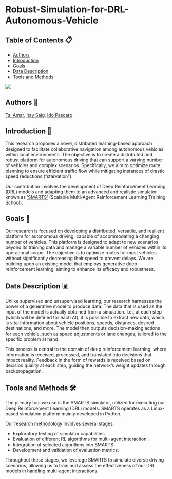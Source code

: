 # Robust-Simulation-for-DRL-Autonomous-Vehicle

## Table of Contents :clipboard:
  * [Authors](#authors-memo)
  * [Introduction](#Introduction-bookmark_tabs)
  * [Goals](#goals-dart)
  * [Data Description](#data-description-bar_chart)
  * [Tools and Methods](#tools-and-methods-hammer_and_wrench)

![](docs/smarts_envision.gif)

## Authors :memo:
[Tal Amar](https://github.com/Tal-Amar), [Itay Saig](https://github.com/Itay-Saig), [Ido Pascaro](https://github.com/idopasc)

## Introduction :bookmark_tabs:
This research proposes a novel, distributed learning-based approach designed to facilitate collaborative navigation among autonomous vehicles within local environments. The objective is to create a
distributed and robust platform for autonomous driving that can support a varying number of vehicles and complex scenarios. Specifically, we aim to optimize route planning to ensure efficient traffic flow while mitigating instances of drastic speed reductions (”starvation”).

Our contribution involves the development of Deep Reinforcement Learning (DRL) models and adapting them to an advanced and realistic simulator known as [’SMARTS’](https://arxiv.org/abs/2010.09776) (Scalable Multi-Agent Reinforcement Learning Training School).

## Goals :dart:
Our research is focused on developing a distributed, versatile, and resilient platform for autonomous driving, capable of accommodating a changing number of vehicles. This platform is designed to adapt to new scenarios beyond its training data and manage a variable number of vehicles within its operational scope. The objective is to optimize routes for most vehicles without significantly decreasing their speed to prevent delays. We are building upon an existing model that employs generative deep reinforcement learning, aiming to enhance its efficacy and robustness.

## Data Description :bar_chart:
Unlike supervised and unsupervised learning, our research harnesses the power of a generative model to produce data. The data that is used as the input of the model is actually obtained from a simulation. I.e., at each step (which will be defined for each ∆t), it is possible to extract new data, which is vital information about vehicle positions, speeds, distances, desired destinations, and more. The model then outputs decision-making actions for each vehicle, such as speed adjustments or lane changes, tailored to the specific problem at hand.

This process is central to the domain of deep reinforcement learning, where information is received, processed, and translated into decisions that impact reality. Feedback in the form of rewards is received based on decision quality at each step, guiding the network’s weight updates through backpropagation.

## Tools and Methods :hammer_and_wrench:
The primary tool we use is the SMARTS simulator, utilized for executing our Deep Reinforcement Learning (DRL) models. SMARTS operates as a Linux-based simulation platform mainly developed
in Python.

Our research methodology involves several stages:
-	Exploratory testing of simulator capabilities.
-	Evaluation of different RL algorithms for multi-agent interaction.
-	Integration of selected algorithms into SMARTS.
-	Development and validation of evaluation metrics.


Throughout these stages, we leverage SMARTS to simulate diverse driving scenarios, allowing us to train and assess the effectiveness of our DRL models in handling multi-agent interactions.
